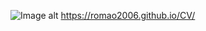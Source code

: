 ![Image alt](https://github.com/Romao2006/CV/pages/images/резюме.png)
https://romao2006.github.io/CV/
